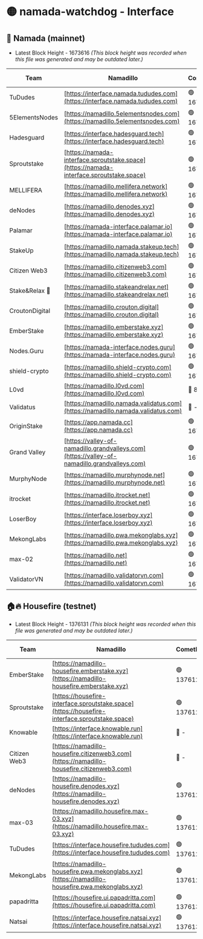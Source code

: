 # 🟡 namada-watchdog - Interface

## 🚀 Namada (mainnet)
- Latest Block Height - 1673616 *(This block height was recorded when this file was generated and may be outdated later.)*

| Team | Namadillo | CometBFT | Indexer | MASP Indexer |
|-|-|-|-|-|
| TuDudes | [https://interface.namada.tududes.com](https://interface.namada.tududes.com) | 🟢 1673596 | 🟢 1673595 | 🟢 1673595 |
| 5ElementsNodes | [https://namadillo.5elementsnodes.com](https://namadillo.5elementsnodes.com) | 🟢 1673596 | 🟢 1673596 | 🟢 1673595 |
| Hadesguard | [https://interface.hadesguard.tech](https://interface.hadesguard.tech) | 🟢 1673596 | 🟢 1673596 | 🟢 1673596 |
| Sproutstake | [https://namada-interface.sproutstake.space](https://namada-interface.sproutstake.space) | 🟢 1673597 | 🟢 1673597 | 🟢 1673597 |
| MELLIFERA | [https://namadillo.mellifera.network](https://namadillo.mellifera.network) | 🟢 1673598 | 🟢 1673598 | 🟢 1673598 |
| deNodes | [https://namadillo.denodes.xyz](https://namadillo.denodes.xyz) | 🟢 1673599 | 🟢 1673598 | 🟢 1673598 |
| Palamar | [https://namada-interface.palamar.io](https://namada-interface.palamar.io) | 🟢 1673599 | 🟢 1673599 | 🟢 1673599 |
| StakeUp | [https://namadillo.namada.stakeup.tech](https://namadillo.namada.stakeup.tech) | 🟢 1673600 | 🟢 1673600 | 🟢 1673600 |
| Citizen Web3 | [https://namadillo.citizenweb3.com](https://namadillo.citizenweb3.com) | 🟢 1673600 | 🟢 1673600 | 🟢 1673600 |
| Stake&Relax 🦥 | [https://namadillo.stakeandrelax.net](https://namadillo.stakeandrelax.net) | 🟢 1673601 | 🟢 1673601 | 🟢 1673601 |
| CroutonDigital | [https://namadillo.crouton.digital](https://namadillo.crouton.digital) | 🟢 1673602 | 🔴 1338918 | 🟢 1673602 |
| EmberStake | [https://namadillo.emberstake.xyz](https://namadillo.emberstake.xyz) | 🟢 1673602 | 🟢 1673602 | 🟢 1673602 |
| Nodes.Guru | [https://namada-interface.nodes.guru](https://namada-interface.nodes.guru) | 🟢 1673603 | 🟢 1673603 | 🟢 1673603 |
| shield-crypto | [https://namadillo.shield-crypto.com](https://namadillo.shield-crypto.com) | 🟢 1673604 | 🟢 1673603 | 🟢 1673603 |
| L0vd | [https://namadillo.l0vd.com](https://namadillo.l0vd.com) | 🔴 894059 | 🔴 1346244 | 🔴 894059 |
| Validatus | [https://namadillo.namada.validatus.com](https://namadillo.namada.validatus.com) | 🔴 - | 🔴 - | 🔴 - |
| OriginStake | [https://app.namada.cc](https://app.namada.cc) | 🟢 1673612 | 🟢 1673612 | 🟢 1673611 |
| Grand Valley | [https://valley-of-namadillo.grandvalleys.com](https://valley-of-namadillo.grandvalleys.com) | 🟢 1673612 | 🟢 1673612 | 🟢 1673612 |
| MurphyNode | [https://namadillo.murphynode.net](https://namadillo.murphynode.net) | 🟢 1673613 | 🟢 1673613 | 🔴 - |
| itrocket | [https://namadillo.itrocket.net](https://namadillo.itrocket.net) | 🟢 1673613 | 🟢 1673613 | 🟢 1673613 |
| LoserBoy | [https://interface.loserboy.xyz](https://interface.loserboy.xyz) | 🟢 1673614 | 🟢 1673614 | 🔴 - |
| MekongLabs | [https://namadillo.pwa.mekonglabs.xyz](https://namadillo.pwa.mekonglabs.xyz) | 🟢 1673615 | 🟢 1673615 | 🟢 1673615 |
| max-02 | [https://namadillo.net](https://namadillo.net) | 🟢 1673615 | 🟢 1673615 | 🟢 1673615 |
| ValidatorVN | [https://namadillo.validatorvn.com](https://namadillo.validatorvn.com) | 🟢 1673616 | 🟢 1673616 | 🟢 1673616 |

## 🏠🔥 Housefire (testnet)
- Latest Block Height - 1376131 *(This block height was recorded when this file was generated and may be outdated later.)*

| Team | Namadillo | CometBFT | Indexer | MASP Indexer |
|-|-|-|-|-|
| EmberStake | [https://namadillo-housefire.emberstake.xyz](https://namadillo-housefire.emberstake.xyz) | 🟢 1376121 | 🟢 1376121 | 🔴 - |
| Sproutstake | [https://housefire-interface.sproutstake.space](https://housefire-interface.sproutstake.space) | 🟢 1376123 | 🟢 1376123 | 🟢 1376123 |
| Knowable | [https://interface.knowable.run](https://interface.knowable.run) | 🔴 - | 🔴 - | 🔴 - |
| Citizen Web3 | [https://namadillo-housefire.citizenweb3.com](https://namadillo-housefire.citizenweb3.com) | 🔴 - | 🔴 - | 🔴 - |
| deNodes | [https://namadillo-housefire.denodes.xyz](https://namadillo-housefire.denodes.xyz) | 🟢 1376127 | 🟢 1376127 | 🟢 1376127 |
| max-03 | [https://namadillo.housefire.max-03.xyz](https://namadillo.housefire.max-03.xyz) | 🟢 1376128 | 🟢 1376128 | 🟢 1376128 |
| TuDudes | [https://interface.housefire.tududes.com](https://interface.housefire.tududes.com) | 🟢 1376128 | 🟢 1376128 | 🟢 1376128 |
| MekongLabs | [https://namadillo-housefire.pwa.mekonglabs.xyz](https://namadillo-housefire.pwa.mekonglabs.xyz) | 🟢 1376128 | 🟢 1376128 | 🔴 - |
| papadritta | [https://housefire.ui.papadritta.com](https://housefire.ui.papadritta.com) | 🟢 1376130 | 🟢 1376130 | 🟢 1376130 |
| Natsai | [https://interface.housefire.natsai.xyz](https://interface.housefire.natsai.xyz) | 🟢 1376131 | 🟢 1376131 | 🟢 1376131 |

